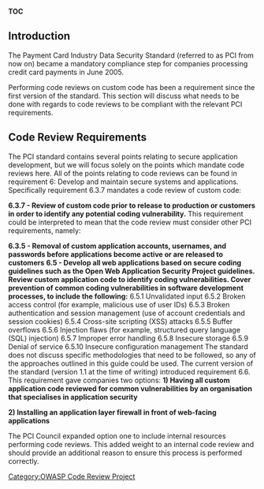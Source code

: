 __TOC__

## Introduction

The Payment Card Industry Data Security Standard (referred to as PCI
from now on) became a mandatory compliance step for companies processing
credit card payments in June 2005.

Performing code reviews on custom code has been a requirement since the
first version of the standard. This section will discuss what needs to
be done with regards to code reviews to be compliant with the relevant
PCI requirements.

## Code Review Requirements

The PCI standard contains several points relating to secure application
development, but we will focus solely on the points which mandate code
reviews here. All of the points relating to code reviews can be found in
requirement 6: Develop and maintain secure systems and applications.
Specifically requirement 6.3.7 mandates a code review of custom code:

**6.3.7 - Review of custom code prior to release to production or
customers in order to identify any potential coding vulnerability.**
This requirement could be interpreted to mean that the code review must
consider other PCI requirements, namely:

**6.3.5 - Removal of custom application accounts, usernames, and
passwords before applications become active or are released to
customers**
**6.5 - Develop all web applications based on secure coding guidelines
such as the Open Web Application Security Project guidelines. Review
custom application code to identify coding vulnerabilities. Cover
prevention of common coding vulnerabilities in software development
processes, to include the following:**
6.5.1 Unvalidated input
6.5.2 Broken access control (for example, malicious use of user IDs)
6.5.3 Broken authentication and session management (use of account
credentials and session cookies)
6.5.4 Cross-site scripting (XSS) attacks
6.5.5 Buffer overflows
6.5.6 Injection flaws (for example, structured query language (SQL)
injection)
6.5.7 Improper error handling
6.5.8 Insecure storage
6.5.9 Denial of service
6.5.10 Insecure configuration management
The standard does not discuss specific methodologies that need to be
followed, so any of the approaches outlined in this guide could be used.
The current version of the standard (version 1.1 at the time of writing)
introduced requirement 6.6. This requirement gave companies two
options:
**1) Having all custom application code reviewed for common
vulnerabilities by an organisation that specialises in application
security**

**2) Installing an application layer firewall in front of web-facing
applications**

The PCI Council expanded option one to include internal resources
performing code reviews. This added weight to an internal code review
and should provide an additional reason to ensure this process is
performed correctly.

[Category:OWASP Code Review
Project](Category:OWASP_Code_Review_Project "wikilink")